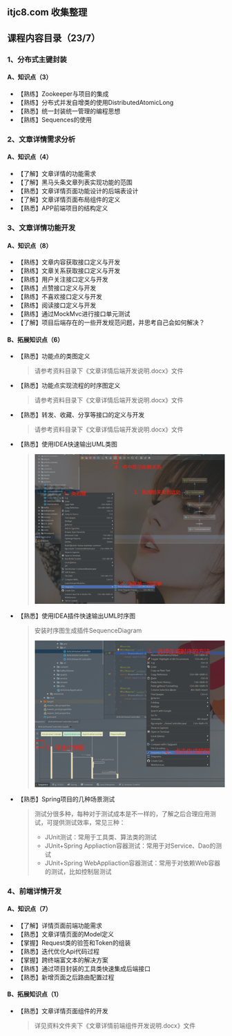## itjc8.com  收集整理
## 课程内容目录（23/7）

### 1、分布式主键封装

#### A、知识点（3）

- 【熟练】Zookeeper与项目的集成
- 【熟练】分布式并发自增类的使用DistributedAtomicLong
- 【熟悉】统一封装统一管理的编程思想
- 【熟练】Sequences的使用

### 2、文章详情需求分析

#### A、知识点（4）

- 【了解】文章详情的功能需求
- 【了解】黑马头条文章列表实现功能的范围
- 【熟悉】文章详情页面功能设计的后端表设计
- 【了解】文章详情页面布局组件的定义
- 【熟悉】APP前端项目的结构定义


### 3、文章详情功能开发

#### A、知识点（8）

- 【熟练】文章内容获取接口定义与开发
- 【熟练】文章关系获取接口定义与开发
- 【熟练】用户关注接口定义与开发
- 【熟练】点赞接口定义与开发
- 【熟练】不喜欢接口定义与开发
- 【熟练】阅读接口定义与开发
- 【熟练】通过MockMvc进行接口单元测试
- 【了解】项目后端存在的一些开发规范问题，并思考自己会如何解决？

#### B、拓展知识点（6）

- 【熟悉】功能点的类图定义

  > 请参考资料目录下《文章详情后端开发说明.docx》文件
  
- 【熟悉】功能点实现流程的时序图定义

  > 请参考资料目录下《文章详情后端开发说明.docx》文件

- 【熟悉】转发、收藏、分享等接口的定义与开发

  > 请参考资料目录下《文章详情后端开发说明.docx》文件

- 【熟悉】使用IDEA快速输出UML类图

  > ![](img/uml_class.png)
  
- 【熟悉】使用IDEA插件快速输出UML时序图

  > 安装时序图生成插件SequenceDiagram
  >
  > ![](img/uml_sequence.png)
  
- 【熟悉】Spring项目的几种场景测试

  > 测试分很多种，每种对于测试成本是不一样的，了解之后合理应用测试，可提供测试效率，常见三种：
  >
  > - JUnit测试：常用于工具类、算法类的测试
  > - JUnit+Spring Appliaction容器测试：常用于对Service、Dao的测试
  > - JUnit+Spring WebAppliaction容器测试：常用于对依赖Web容器的测试，比如控制层测试

### 4、前端详情开发

#### A、知识点（7）

- 【了解】详情页面前端功能需求
- 【熟悉】文章详情页面的Model定义
- 【掌握】Request类的验签和Token的组装
- 【熟悉】迭代优化Api代码过程
- 【掌握】跨终端富文本的解决方案
- 【熟练】通过项目封装的工具类快速集成后端接口
- 【熟悉】新增页面之后路由配置过程

#### B、拓展知识点（1）

- 【熟悉】文章详情页面组件的开发

  > 详见资料文件夹下《文章详情前端组件开发说明.docx》文件
  

